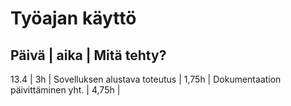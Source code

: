 # Työajan käyttö
Päivä | aika | Mitä tehty?
--------------------------
13.4 | 3h | Sovelluksen alustava toteutus
 | 1,75h | Dokumentaation päivittäminen
yht. | 4,75h |

